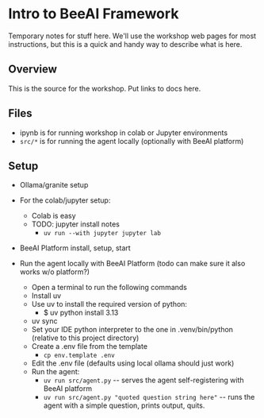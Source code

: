 # Intro to BeeAI Framework

Temporary notes for stuff here. We'll use the workshop web pages for most instructions, but this is a quick and handy way to describe what is here.

## Overview

This is the source for the workshop.
Put links to docs here.

## Files

* ipynb is for running workshop in colab or Jupyter environments
* `src/*` is for running the agent locally (optionally with BeeAI platform)

## Setup

* Ollama/granite setup

* For the colab/jupyter setup:
    * Colab is easy
    * TODO: jupyter install notes
        * `uv run --with jupyter jupyter lab`

* BeeAI Platform install, setup, start

* Run the agent locally with BeeAI Platform (todo can make sure it also works w/o platform?)
    * Open a terminal to run the following commands
    * Install uv
    * Use uv to install the required version of python:
        * $ uv python install 3.13
    * uv sync
    * Set your IDE python interpreter to the one in .venv/bin/python (relative to this project directory)
    * Create a .env file from the template
        * `cp env.template .env`
    * Edit the .env file (defaults using local ollama should just work)
    * Run the agent:
       * `uv run src/agent.py` -- serves the agent self-registering with BeeAI platform
       * `uv run src/agent.py "quoted question string here"` -- runs the agent with a simple question, prints output, quits.
